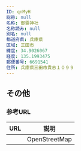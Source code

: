 ```yaml
---
ID: qnMyH
総称: null
名称: 御霊神社
名称読み: null
別名: null
都道府県: 兵庫県
区域: 三田市
緯度: 34.9026067
経度: 135.1993475
郵便番号: 6691541
住所: 兵庫県三田市貴志１０９９
---
```


## その他

### 参考URL

| URL | 説明          |
| --- | ------------- |
|     | OpenStreetMap |
